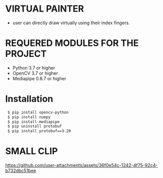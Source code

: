 #  VIRTUAL PAINTER 

- user can directly draw virtually using their index fingers.
  
# REQUERED MODULES FOR THE PROJECT

- Python 3.7 or higher
- OpenCV 3.7 or higher
- Mediapipe 0.8.7 or higher

# Installation


```bash
 $ pip install opencv-python
 $ pip install numpy
 $ pip install mediapipe
 $ pip uninstall protobuf
 $ pip install protobuf==3.20
``````

# SMALL CLIP

https://github.com/user-attachments/assets/36f0e54c-1242-4f75-92c4-b732dbc51bee



